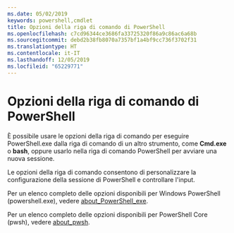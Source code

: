 ```yaml
---
ms.date: 05/02/2019
keywords: powershell,cmdlet
title: Opzioni della riga di comando di PowerShell
ms.openlocfilehash: c7cd96344ce3686fa33725320f86a9c86ac6a68b
ms.sourcegitcommit: debd2b38fb8070a7357bf1a4bf9cc736f3702f31
ms.translationtype: HT
ms.contentlocale: it-IT
ms.lasthandoff: 12/05/2019
ms.locfileid: "65229771"
---
```

# <a name="powershell-command-line-options"></a>Opzioni della riga di comando di PowerShell

È possibile usare le opzioni della riga di comando per eseguire PowerShell.exe dalla riga di comando di un altro strumento, come **Cmd.exe** o **bash**, oppure usarlo nella riga di comando PowerShell per avviare una nuova sessione.

Le opzioni della riga di comando consentono di personalizzare la configurazione della sessione di PowerShell e controllare l'input.

Per un elenco completo delle opzioni disponibili per Windows PowerShell (powershell.exe), vedere [about_PowerShell_exe](/powershell/module/Microsoft.PowerShell.Core/About/about_PowerShell_exe).

Per un elenco completo delle opzioni disponibili per PowerShell Core (pwsh), vedere [about_pwsh](/powershell/module/Microsoft.PowerShell.Core/About/about_pwsh).